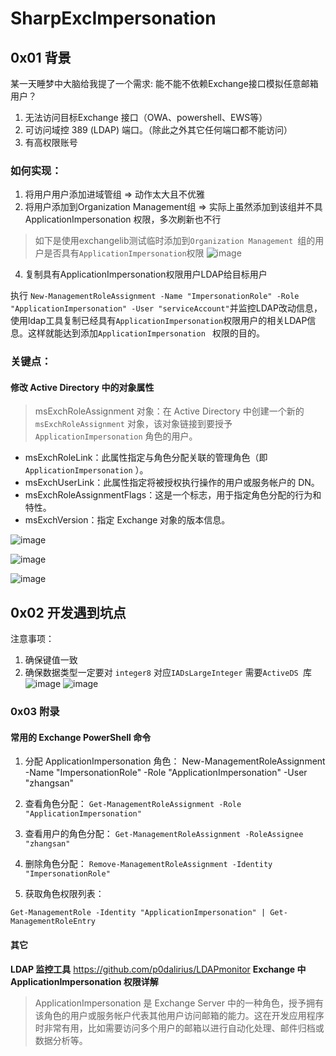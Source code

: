 # SharpExcImpersonation
## 0x01 背景
某一天睡梦中大脑给我提了一个需求: 能不能不依赖Exchange接口模拟任意邮箱用户？
1. 无法访问目标Exchange 接口（OWA、powershell、EWS等）
2. 可访问域控 389 (LDAP) 端口。（除此之外其它任何端口都不能访问）
3. 有高权限账号

### 如何实现：
1. 将用户用户添加进域管组    =>  动作太大且不优雅
2. 将用户添加到Organization Management组  =>  实际上虽然添加到该组并不具ApplicationImpersonation 权限，多次刷新也不行
> 如下是使用exchangelib测试临时添加到`Organization Management `组的用户是否具有`ApplicationImpersonation`权限
![image](https://github.com/user-attachments/assets/07ad3b81-f03b-4458-a74b-0dcb5fcf151c)

4. 复制具有ApplicationImpersonation权限用户LDAP给目标用户

执行 `New-ManagementRoleAssignment -Name "ImpersonationRole" -Role "ApplicationImpersonation" -User "serviceAccount"`并监控LDAP改动信息，使用ldap工具复制已经具有`ApplicationImpersonation`权限用户的相关LDAP信息。这样就能达到添加`ApplicationImpersonation ` 权限的目的。

### 关键点：
#### 修改 Active Directory 中的对象属性 
>msExchRoleAssignment 对象：在 Active Directory 中创建一个新的 `msExchRoleAssignment` 对象，该对象链接到要授予` ApplicationImpersonation` 角色的用户。
- msExchRoleLink：此属性指定与角色分配关联的管理角色（即`ApplicationImpersonation` ）。
- msExchUserLink：此属性指定将被授权执行操作的用户或服务帐户的 DN。
- msExchRoleAssignmentFlags：这是一个标志，用于指定角色分配的行为和特性。
- msExchVersion：指定 Exchange 对象的版本信息。

![image](https://github.com/user-attachments/assets/30f6001e-8107-4be2-92f5-287889b84325)

![image](https://github.com/user-attachments/assets/7bd1bed6-743d-42c2-886e-2f25f32dfc44)

![image](https://github.com/user-attachments/assets/0f722804-c47d-48e1-9f2b-040a6e6a2cea)



## 0x02 开发遇到坑点

注意事项：
1. 确保键值一致
2. 确保数据类型一定要对
`integer8` 对应`IADsLargeInteger` 需要`ActiveDS `库
![image](https://github.com/user-attachments/assets/1060ebc2-4de6-4412-9fbf-8a0891091e12)
![image](https://github.com/user-attachments/assets/46167a2c-db08-4802-9ac9-7704b3acae1c)


### 0x03 附录
#### 常用的 Exchange PowerShell 命令

1. 分配 ApplicationImpersonation 角色：
New-ManagementRoleAssignment -Name "ImpersonationRole" -Role "ApplicationImpersonation" -User "zhangsan"

2. 查看角色分配：
`Get-ManagementRoleAssignment -Role "ApplicationImpersonation"`

3. 查看用户的角色分配：
`Get-ManagementRoleAssignment -RoleAssignee "zhangsan"`

4. 删除角色分配：
`Remove-ManagementRoleAssignment -Identity "ImpersonationRole"`

5. 获取角色权限列表：

`Get-ManagementRole -Identity "ApplicationImpersonation" | Get-ManagementRoleEntry`

#### 其它
**LDAP 监控工具** https://github.com/p0dalirius/LDAPmonitor
**Exchange 中 ApplicationImpersonation 权限详解**
> ApplicationImpersonation 是 Exchange Server 中的一种角色，授予拥有该角色的用户或服务帐户代表其他用户访问邮箱的能力。这在开发应用程序时非常有用，比如需要访问多个用户的邮箱以进行自动化处理、邮件归档或数据分析等。




